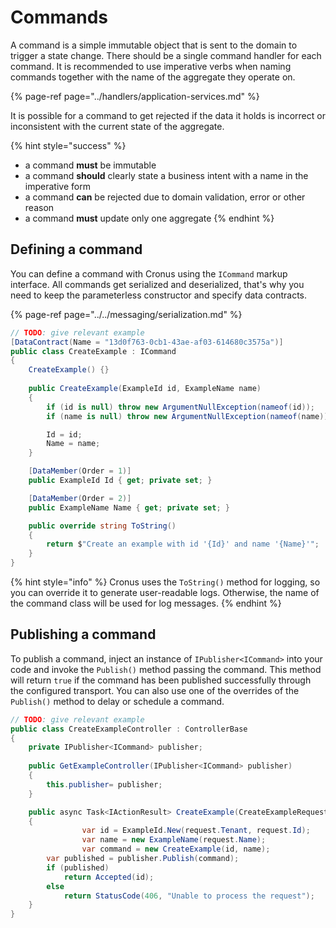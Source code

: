 # Commands

A command is a simple immutable object that is sent to the domain to trigger a state change. There should be a single command handler for each command. It is recommended to use imperative verbs when naming commands together with the name of the aggregate they operate on.

{% page-ref page="../handlers/application-services.md" %}

It is possible for a command to get rejected if the data it holds is incorrect or inconsistent with the current state of the aggregate.

{% hint style="success" %}
* a command **must** be immutable
* a command **should** clearly state a business intent with a name in the imperative form
* a command **can** be rejected due to domain validation, error or other reason
* a command **must** update only one aggregate
{% endhint %}

## Defining a command

You can define a command with Cronus using the `ICommand` markup interface. All commands get serialized and deserialized, that's why you need to keep the parameterless constructor and specify data contracts.

{% page-ref page="../../messaging/serialization.md" %}

```csharp
// TODO: give relevant example
[DataContract(Name = "13d0f763-0cb1-43ae-af03-614680c3575a")]
public class CreateExample : ICommand
{
    CreateExample() {}
    
    public CreateExample(ExampleId id, ExampleName name)
    {
        if (id is null) throw new ArgumentNullException(nameof(id));
        if (name is null) throw new ArgumentNullException(nameof(name));

        Id = id;
        Name = name;
    }

    [DataMember(Order = 1)]
    public ExampleId Id { get; private set; }

    [DataMember(Order = 2)]
    public ExampleName Name { get; private set; }

    public override string ToString()
    {
        return $"Create an example with id '{Id}' and name '{Name}'";
    }
}
```

{% hint style="info" %}
Cronus uses the `ToString()` method for logging, so you can override it to generate user-readable logs. Otherwise, the name of the command class will be used for log messages. 
{% endhint %}

## Publishing a command

To publish a command, inject an instance of `IPublisher<ICommand>` into your code and invoke the `Publish()` method passing the command. This method will return `true` if the command has been published successfully through the configured transport. You can also use one of the overrides of the `Publish()` method to delay or schedule a command.

```csharp
// TODO: give relevant example
public class CreateExampleController : ControllerBase
{
    private IPublisher<ICommand> publisher;
    
    public GetExampleController(IPublisher<ICommand> publisher)
    {
        this.publisher= publisher;
    }

    public async Task<IActionResult> CreateExample(CreateExampleRequest request)
    {
				var id = ExampleId.New(request.Tenant, request.Id);
				var name = new ExampleName(request.Name);
				var command = new CreateExample(id, name);
        var published = publisher.Publish(command);
        if (published)
            return Accepted(id);
        else
            return StatusCode(406, "Unable to process the request");
    }
}
```

